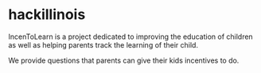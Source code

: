 hackillinois
============



IncenToLearn is a project dedicated to improving the education of children as well as helping parents track the learning of their child.

We provide questions that parents can give their kids incentives to do.
